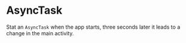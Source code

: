 # AsyncTask

Stat an `AsyncTask` when the app starts, three seconds later it leads to a change in the main activity.
